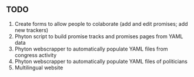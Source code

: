 ## TODO
1. Create forms to allow people to colaborate (add and edit promises; add new trackers)
1. Phyton script to build promise tracks and promises pages from YAML data
1. Phyton webscrapper to automatically populate YAML files from congress activity
1. Phyton webscrapper to automatically populate YAML files of politicians
1. Multilingual website